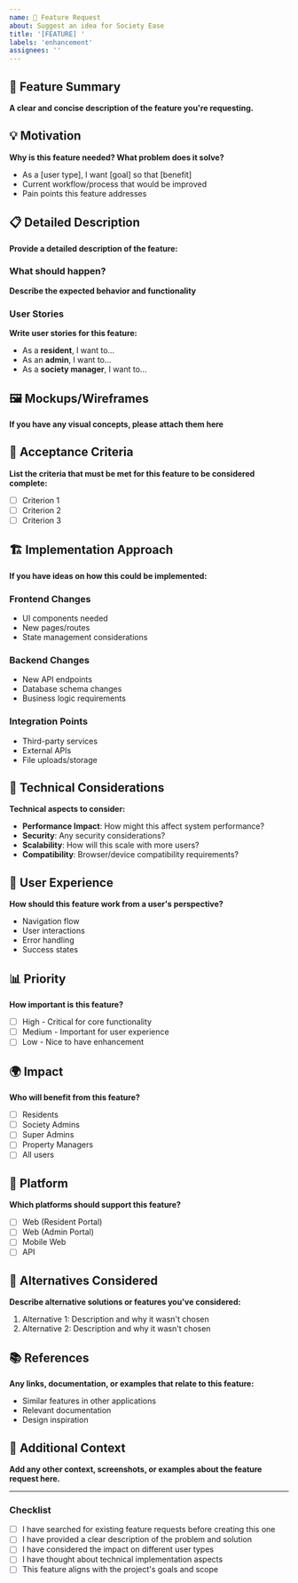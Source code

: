 ```yaml
---
name: 🚀 Feature Request
about: Suggest an idea for Society Ease
title: '[FEATURE] '
labels: 'enhancement'
assignees: ''
---
```


## 🚀 Feature Summary

**A clear and concise description of the feature you're requesting.**

## 💡 Motivation

**Why is this feature needed? What problem does it solve?**

- As a [user type], I want [goal] so that [benefit]
- Current workflow/process that would be improved
- Pain points this feature addresses

## 📋 Detailed Description

**Provide a detailed description of the feature:**

### What should happen?
**Describe the expected behavior and functionality**

### User Stories
**Write user stories for this feature:**

- As a **resident**, I want to...
- As an **admin**, I want to...
- As a **society manager**, I want to...

## 🖼️ Mockups/Wireframes

**If you have any visual concepts, please attach them here**

## 🎯 Acceptance Criteria

**List the criteria that must be met for this feature to be considered complete:**

- [ ] Criterion 1
- [ ] Criterion 2
- [ ] Criterion 3

## 🏗️ Implementation Approach

**If you have ideas on how this could be implemented:**

### Frontend Changes
- UI components needed
- New pages/routes
- State management considerations

### Backend Changes
- New API endpoints
- Database schema changes
- Business logic requirements

### Integration Points
- Third-party services
- External APIs
- File uploads/storage

## 🔧 Technical Considerations

**Technical aspects to consider:**

- **Performance Impact**: How might this affect system performance?
- **Security**: Any security considerations?
- **Scalability**: How will this scale with more users?
- **Compatibility**: Browser/device compatibility requirements?

## 🎨 User Experience

**How should this feature work from a user's perspective?**

- Navigation flow
- User interactions
- Error handling
- Success states

## 📊 Priority

**How important is this feature?**

- [ ] High - Critical for core functionality
- [ ] Medium - Important for user experience
- [ ] Low - Nice to have enhancement

## 🌍 Impact

**Who will benefit from this feature?**

- [ ] Residents
- [ ] Society Admins
- [ ] Super Admins
- [ ] Property Managers
- [ ] All users

## 📱 Platform

**Which platforms should support this feature?**

- [ ] Web (Resident Portal)
- [ ] Web (Admin Portal)
- [ ] Mobile Web
- [ ] API

## 🔄 Alternatives Considered

**Describe alternative solutions or features you've considered:**

1. Alternative 1: Description and why it wasn't chosen
2. Alternative 2: Description and why it wasn't chosen

## 📚 References

**Any links, documentation, or examples that relate to this feature:**

- Similar features in other applications
- Relevant documentation
- Design inspiration

## 📝 Additional Context

**Add any other context, screenshots, or examples about the feature request here.**

---

### Checklist

- [ ] I have searched for existing feature requests before creating this one
- [ ] I have provided a clear description of the problem and solution
- [ ] I have considered the impact on different user types
- [ ] I have thought about technical implementation aspects
- [ ] This feature aligns with the project's goals and scope